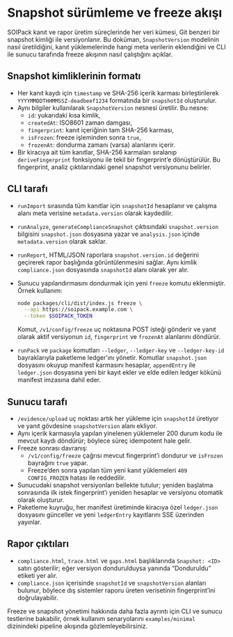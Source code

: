 # Snapshot sürümleme ve freeze akışı

SOIPack kanıt ve rapor üretim süreçlerinde her veri kümesi, Git benzeri bir snapshot kimliği ile versiyonlanır. Bu doküman, `SnapshotVersion` modelinin nasıl üretildiğini, kanıt yüklemelerinde hangi meta verilerin eklendiğini ve CLI ile sunucu tarafında freeze akışının nasıl çalıştığını açıklar.

## Snapshot kimliklerinin formatı

- Her kanıt kaydı için `timestamp` ve SHA-256 içerik karması birleştirilerek `YYYYMMDDTHHMMSSZ-deadbeef1234` formatında bir `snapshotId` oluşturulur.
- Aynı bilgiler kullanılarak `SnapshotVersion` nesnesi üretilir. Bu nesne:
  - `id`: yukarıdaki kısa kimlik,
  - `createdAt`: ISO8601 zaman damgası,
  - `fingerprint`: kanıt içeriğinin tam SHA-256 karması,
  - `isFrozen`: freeze işleminden sonra `true`,
  - `frozenAt`: dondurma zamanı (varsa)
  alanlarını içerir.
- Bir kiracıya ait tüm kanıtlar, SHA-256 karmaları sıralanıp `deriveFingerprint` fonksiyonu ile tekil bir fingerprint’e dönüştürülür. Bu fingerprint, analiz çıktılarındaki genel snapshot versiyonunu belirler.

## CLI tarafı

- `runImport` sırasında tüm kanıtlar için `snapshotId` hesaplanır ve çalışma alanı meta verisine `metadata.version` olarak kaydedilir.
- `runAnalyze`, `generateComplianceSnapshot` çıktısındaki `snapshot.version` bilgisini `snapshot.json` dosyasına yazar ve `analysis.json` içinde `metadata.version` olarak saklar.
- `runReport`, HTML/JSON raporlara `snapshot.version.id` değerini geçirerek rapor başlığında görüntülenmesini sağlar. Aynı kimlik `compliance.json` dosyasında `snapshotId` alanı olarak yer alır.
- Sunucu yapılandırmasını dondurmak için yeni `freeze` komutu eklenmiştir. Örnek kullanım:

  ```bash
  node packages/cli/dist/index.js freeze \
    --api https://soipack.example.com \
    --token $SOIPACK_TOKEN
  ```

  Komut, `/v1/config/freeze` uç noktasına POST isteği gönderir ve yanıt olarak aktif versiyonun `id`, `fingerprint` ve `frozenAt` alanlarını döndürür.
- `runPack` ve `package` komutları `--ledger`, `--ledger-key` ve `--ledger-key-id` bayraklarıyla paketleme ledger'ını yönetir. Komutlar `snapshot.json` dosyasını okuyup manifest karmasını hesaplar, `appendEntry` ile `ledger.json` dosyasına yeni bir kayıt ekler ve elde edilen ledger kökünü manifest imzasına dahil eder.

## Sunucu tarafı

- `/evidence/upload` uç noktası artık her yükleme için `snapshotId` üretiyor ve yanıt gövdesine `snapshotVersion` alanı ekliyor.
- Aynı içerik karmasıyla yapılan yinelenen yüklemeler 200 durum kodu ile mevcut kaydı döndürür; böylece süreç idempotent hale gelir.
- Freeze sonrası davranış:
  - `/v1/config/freeze` çağrısı mevcut fingerprint’i dondurur ve `isFrozen` bayrağını `true` yapar.
  - Freeze’den sonra yapılan tüm yeni kanıt yüklemeleri `409 CONFIG_FROZEN` hatası ile reddedilir.
- Sunucudaki snapshot versiyonları bellekte tutulur; yeniden başlatma sonrasında ilk istek fingerprint’i yeniden hesaplar ve versiyonu otomatik olarak oluşturur.
- Paketleme kuyruğu, her manifest üretiminde kiracıya özel `ledger.json` dosyasını günceller ve yeni `ledgerEntry` kayıtlarını SSE üzerinden yayınlar.

## Rapor çıktıları

- `compliance.html`, `trace.html` ve `gaps.html` başlıklarında `Snapshot: <ID>` satırı gösterilir; eğer versiyon dondurulduysa yanında “Donduruldu” etiketi yer alır.
- `compliance.json` içerisinde `snapshotId` ve `snapshotVersion` alanları bulunur, böylece dış sistemler raporu üreten verisetinin fingerprint’ini doğrulayabilir.

Freeze ve snapshot yönetimi hakkında daha fazla ayrıntı için CLI ve sunucu testlerine bakabilir, örnek kullanım senaryolarını `examples/minimal` dizinindeki pipeline akışında gözlemleyebilirsiniz.
